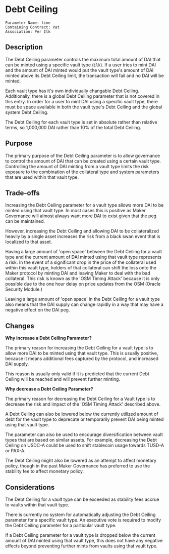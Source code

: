 # Debt Ceiling

```
Parameter Name: line
Containing Contract: Vat
Association: Per Ilk
```

## Description

The Debt Ceiling parameter controls the maximum total amount of DAI that can be minted using a specific vault type (`ilk`). If a user tries to mint DAI and the amount of DAI minted would put the vault type's amount of DAI minted above its Debt Ceiling limit, the transaction will fail and no DAI will be minted.

Each vault type has it's own individually changable Debt Ceiling. Additionally, there is a global Debt Ceiling parameter that is not covered in this entry. In order for a user to mint DAI using a specific vault type, there must be space available in both the vault type's Debt Ceiling and the global system Debt Ceiling.

The Debt Ceiling for each vault type is set in absolute rather than relative terms, so 1,000,000 DAI rather than 10% of the total Debt Ceiling.

## Purpose
The primary purpose of the Debt Ceiling parameter is to allow governance to control the amount of DAI that can be created using a certain vault type. Controlling the amount of DAI minting from a vault type limits the risk exposure to the combination of the collateral type and system parameters that are used within that vault type.

## Trade-offs

Increasing the Debt Ceiling parameter for a vault type allows more DAI to be minted using that vault type. In most cases this is positive as Maker Governance will almost always want more DAI to exist given that the peg can be maintained.

However, increasing the Debt Ceiling and allowing DAI to be collateralized heavily by a single asset increases the risk from a black swan event that is localized to that asset.

Having a large amount of 'open space' between the Debt Ceiling for a vault type and the current amount of DAI minted using that vault type represents a risk. In the event of a significant drop in the price of the collateral used within this vault type, holders of that collateral can shift the loss onto the Maker protocol by minting DAI and leaving Maker to deal with the bad collateral. This risk is known as the 'OSM Timing Attack' because it is only possible due to the one hour delay on price updates from the OSM (Oracle Security Module.)

Leaving a large amount of 'open space' in the Debt Ceiling for a vault type also means that the DAI supply can change rapidly in a way that may have a negative effect on the DAI peg.

## Changes

**Why increase a Debt Ceiling Parameter?**

The primary reason for increasing the Debt Ceiling for a vault type is to allow more DAI to be minted using that vault type. This is usually positive, because it means additional fees captured by the protocol, and increased DAI supply. 

This reason is usually only valid if it is predicted that the current Debt Ceiling will be reached and will prevent further minting.

**Why decrease a Debt Ceiling Parameter?**

The primary reason for decreasing the Debt Ceiling for a Vault type is to decrease the risk and impact of the 'OSM Timing Attack' described above.

A Debt Ceiling can also be lowered below the currently utilized amount of debt for the vault type to deprecate or temporarily prevent DAI being minted using that vault type.

The parameter can also be used to encourage diversification between vault types that are based on similar assets. For example, decreasing the Debt Ceiling on USDC-A could be used to shift stablecoin usage towards TUSD-A or PAX-A.

The Debt Ceiling might also be lowered as an attempt to affect monetary policy, though in the past Maker Governance has preferred to use the stability fee to affect monetary policy.

## Considerations

The Debt Ceiling for a vault type can be exceeded as stability fees accrue to vaults within that vault type. 

There is currently no system for automatically adjusting the Debt Ceiling parameter for a specific vault type. An executive vote is required to modify the Debt Ceiling parameter for a particular vault type.

If a Debt Ceiling parameter for a vault type is dropped below the current amount of DAI minted using that vault type, this does not have any negative effects beyond preventing further mints from vaults using that vault type.






